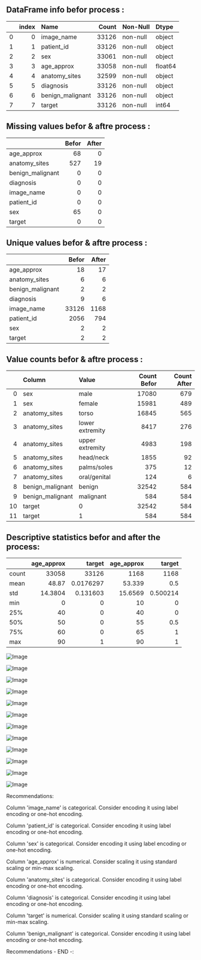 
 ## DataFrame info befor process :
|    |   index | Name             |   Count | Non-Null   | Dtype   |
|---:|--------:|:-----------------|--------:|:-----------|:--------|
|  0 |       0 | image_name       |   33126 | non-null   | object  |
|  1 |       1 | patient_id       |   33126 | non-null   | object  |
|  2 |       2 | sex              |   33061 | non-null   | object  |
|  3 |       3 | age_approx       |   33058 | non-null   | float64 |
|  4 |       4 | anatomy_sites    |   32599 | non-null   | object  |
|  5 |       5 | diagnosis        |   33126 | non-null   | object  |
|  6 |       6 | benign_malignant |   33126 | non-null   | object  |
|  7 |       7 | target           |   33126 | non-null   | int64   |



 ## Missing values befor & aftre  process :
|                  |   Befor |   After |
|:-----------------|--------:|--------:|
| age_approx       |      68 |       0 |
| anatomy_sites    |     527 |      19 |
| benign_malignant |       0 |       0 |
| diagnosis        |       0 |       0 |
| image_name       |       0 |       0 |
| patient_id       |       0 |       0 |
| sex              |      65 |       0 |
| target           |       0 |       0 |



 ## Unique values befor & aftre  process :
|                  |   Befor |   After |
|:-----------------|--------:|--------:|
| age_approx       |      18 |      17 |
| anatomy_sites    |       6 |       6 |
| benign_malignant |       2 |       2 |
| diagnosis        |       9 |       6 |
| image_name       |   33126 |    1168 |
| patient_id       |    2056 |     794 |
| sex              |       2 |       2 |
| target           |       2 |       2 |



 ## Value counts befor & aftre  process :
|    | Column           | Value           |   Count Befor |   Count After |
|---:|:-----------------|:----------------|--------------:|--------------:|
|  0 | sex              | male            |         17080 |           679 |
|  1 | sex              | female          |         15981 |           489 |
|  2 | anatomy_sites    | torso           |         16845 |           565 |
|  3 | anatomy_sites    | lower extremity |          8417 |           276 |
|  4 | anatomy_sites    | upper extremity |          4983 |           198 |
|  5 | anatomy_sites    | head/neck       |          1855 |            92 |
|  6 | anatomy_sites    | palms/soles     |           375 |            12 |
|  7 | anatomy_sites    | oral/genital    |           124 |             6 |
|  8 | benign_malignant | benign          |         32542 |           584 |
|  9 | benign_malignant | malignant       |           584 |           584 |
| 10 | target           | 0               |         32542 |           584 |
| 11 | target           | 1               |           584 |           584 |



 ## Descriptive statistics befor and after the process:
|       |   age_approx |        target |   age_approx |      target |
|:------|-------------:|--------------:|-------------:|------------:|
| count |   33058      | 33126         |    1168      | 1168        |
| mean  |      48.87   |     0.0176297 |      53.339  |    0.5      |
| std   |      14.3804 |     0.131603  |      15.6569 |    0.500214 |
| min   |       0      |     0         |      10      |    0        |
| 25%   |      40      |     0         |      40      |    0        |
| 50%   |      50      |     0         |      55      |    0.5      |
| 75%   |      60      |     0         |      65      |    1        |
| max   |      90      |     1         |      90      |    1        |


![Image](media//Count_plot_of_Befro_Blancing_sex.png)

![Image](media//Histogram_of_Befro_Blancing_age_approx.png)

![Image](media//Count_plot_of_Befro_Blancing_anatomy_sites.png)

![Image](media//Histogram_of_Befro_Blancing_target.png)

![Image](media//Count_plot_of_Befro_Blancing_benign_malignant.png)

![Image](media//Count_plot_of_Befro_Blancing_diagnosis.png)

![Image](media//Count_plot_of_After_Blancing_sex.png)

![Image](media//Histogram_of_After_Blancing_age_approx.png)

![Image](media//Count_plot_of_After_Blancing_anatomy_sites.png)

![Image](media//Histogram_of_After_Blancing_target.png)

![Image](media//Count_plot_of_After_Blancing_benign_malignant.png)

![Image](media//Count_plot_of_After_Blancing_diagnosis.png)


 Recommendations:
 
  Column 'image_name' is categorical. Consider encoding it using label encoding or one-hot encoding.
 
  Column 'patient_id' is categorical. Consider encoding it using label encoding or one-hot encoding.
 
  Column 'sex' is categorical. Consider encoding it using label encoding or one-hot encoding.
 
  Column 'age_approx' is numerical. Consider scaling it using standard scaling or min-max scaling.
 
  Column 'anatomy_sites' is categorical. Consider encoding it using label encoding or one-hot encoding.
 
  Column 'diagnosis' is categorical. Consider encoding it using label encoding or one-hot encoding.
 
  Column 'target' is numerical. Consider scaling it using standard scaling or min-max scaling.
 
  Column 'benign_malignant' is categorical. Consider encoding it using label encoding or one-hot encoding.

 Recommendations - END -:
